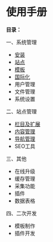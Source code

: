 # 使用手册 #


**目录：**

一、系统管理
- [安装](1.Install.md)
- [站点](2.Site.md)
- [模板](3.Template.md)
- [国际化](4.Culture.md)
- 用户管理
- 文件管理
- 系统设置

二、站点管理
- [栏目及扩展](3.Category.md)
- [内容管理](4.Content.md)
- [导航管理](5.Navigator.md)
- SEO工具

三、其他
- 在线升级
- 缓存管理
- 采集功能
- 插件
- 数据表格

四、二次开发

- 模板制作
- 插件开发

